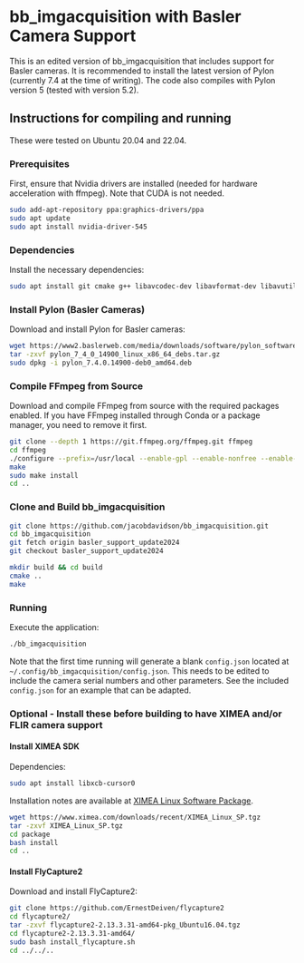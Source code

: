 # bb_imgacquisition with Basler Camera Support

This is an edited version of bb_imgacquisition that includes support for Basler cameras. It is recommended to install the latest version of Pylon (currently 7.4 at the time of writing). The code also compiles with Pylon version 5 (tested with version 5.2).

## Instructions for compiling and running

These were tested on Ubuntu 20.04 and 22.04.

### Prerequisites

First, ensure that Nvidia drivers are installed (needed for hardware acceleration with ffmpeg). Note that CUDA is not needed.

```bash
sudo add-apt-repository ppa:graphics-drivers/ppa
sudo apt update
sudo apt install nvidia-driver-545
```

### Dependencies

Install the necessary dependencies:

```bash
sudo apt install git cmake g++ libavcodec-dev libavformat-dev libavutil-dev libfmt-dev qtbase5-dev libboost-all-dev libopencv-dev libglademm-2.4-1v5 libgtkmm-2.4-dev libglademm-2.4-dev libgtkglextmm-x11-1.2-dev libfmt-dev libfdk-aac-dev nasm libass-dev libmp3lame-dev libopus-dev libvorbis-dev libx264-dev libx265-dev libxcb-xinput0
```

### Install Pylon (Basler Cameras)

Download and install Pylon for Basler cameras:

```bash
wget https://www2.baslerweb.com/media/downloads/software/pylon_software/pylon_7_4_0_14900_linux_x86_64_debs.tar.gz
tar -zxvf pylon_7_4_0_14900_linux_x86_64_debs.tar.gz 
sudo dpkg -i pylon_7.4.0.14900-deb0_amd64.deb
```

### Compile FFmpeg from Source

Download and compile FFmpeg from source with the required packages enabled. If you have FFmpeg installed through Conda or a package manager, you need to remove it first.

```bash
git clone --depth 1 https://git.ffmpeg.org/ffmpeg.git ffmpeg
cd ffmpeg
./configure --prefix=/usr/local --enable-gpl --enable-nonfree --enable-libass --enable-libfreetype --enable-zlib --enable-libmp3lame --enable-libopus --enable-libvorbis --enable-libx264 --enable-libx265 --enable-libfdk-aac --extra-libs=-lpthread --extra-libs=-lm
make
sudo make install
cd ..
```

### Clone and Build bb_imgacquisition

```bash
git clone https://github.com/jacobdavidson/bb_imgacquisition.git
cd bb_imgacquisition
git fetch origin basler_support_update2024
git checkout basler_support_update2024

mkdir build && cd build
cmake ..
make
```

### Running

Execute the application:

```bash
./bb_imgacquisition
```

Note that the first time running will generate a blank `config.json` located at `~/.config/bb_imgacquisition/config.json`. This needs to be edited to include the camera serial numbers and other parameters. See the included `config.json` for an example that can be adapted.

### Optional - Install these before building to have XIMEA and/or FLIR camera support

#### Install XIMEA SDK

Dependencies:

```bash
sudo apt install libxcb-cursor0
```

Installation notes are available at [XIMEA Linux Software Package](https://www.ximea.com/support/wiki/apis/ximea_linux_software_package).

```bash
wget https://www.ximea.com/downloads/recent/XIMEA_Linux_SP.tgz
tar -zxvf XIMEA_Linux_SP.tgz
cd package
bash install
cd ..
```

#### Install FlyCapture2

Download and install FlyCapture2:

```bash
git clone https://github.com/ErnestDeiven/flycapture2
cd flycapture2/
tar -zxvf flycapture2-2.13.3.31-amd64-pkg_Ubuntu16.04.tgz
cd flycapture2-2.13.3.31-amd64/
sudo bash install_flycapture.sh
cd ../../..
```
